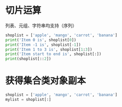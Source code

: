 
# 切片运算

列表、元组、字符串均支持（序列）
```py
shoplist = ['apple', 'mango', 'carrot', 'banana']
print('Item 0 is', shoplist[0])
print('Item -1 is', shoplist[-1])
print('Item 1 to 3 is', shoplist[1:3])
print('Item start to end is', shoplist[:])
print(shoplist[::2])
```

# 获得集合类对象副本

```py
shoplist = ['apple', 'mango', 'carrot', 'banana']
mylist = shoplist[:]
```